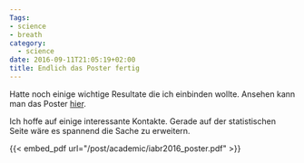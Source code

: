 ```yaml
---
Tags:
- science
- breath
category:
  - science
date: 2016-09-11T21:05:19+02:00
title: Endlich das Poster fertig
---
```


Hatte noch einige wichtige Resultate die ich einbinden wollte.
Ansehen kann man das Poster [hier](/post/academic/iabr2016_poster.pdf).

Ich hoffe auf einige interessante Kontakte.  Gerade auf der
statistischen Seite wäre es spannend die Sache zu erweitern.

{{< embed_pdf url="/post/academic/iabr2016_poster.pdf" >}}
<!--more-->

